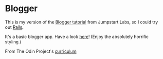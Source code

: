 # Blogger

This is my version of the [Blogger tutorial](http://tutorials.jumpstartlab.com/projects/blogger.html) from Jumpstart Labs, so I could try out [Rails](https://rubyonrails.org/).

It's a basic blogger app. Have a look [here](https://pacific-retreat-33130.herokuapp.com/)! (Enjoy the absolutely horrific styling.)

From The Odin Project's [curriculum](https://www.theodinproject.com/courses/web-development-101/lessons/ruby-on-rails)
